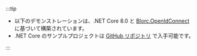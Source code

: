 :::tip

- 以下のデモンストレーションは、.NET Core 8.0 と [Blorc.OpenIdConnect](https://github.com/WildGums/Blorc.OpenIdConnect) に基づいて構築されています。
- .NET Core のサンプルプロジェクトは [GitHub リポジトリ](https://github.com/logto-io/csharp) で入手可能です。

:::
